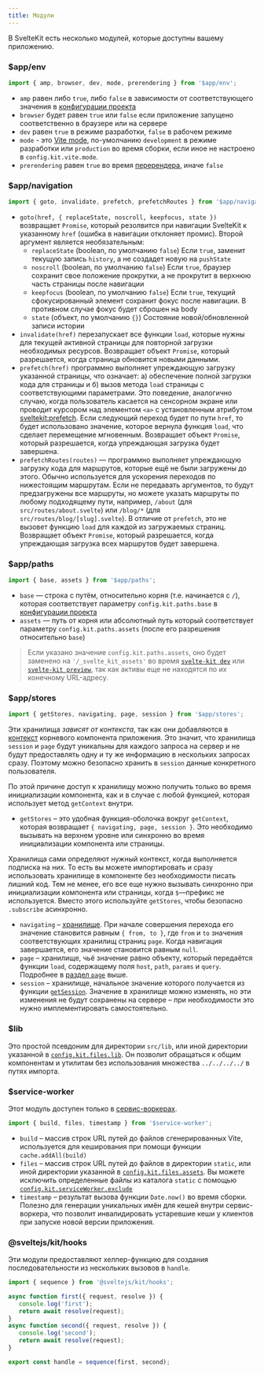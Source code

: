 ```yaml
---
title: Модули
---
```


В SvelteKit есть несколько модулей, которые доступны вашему приложению.


### $app/env

```js
import { amp, browser, dev, mode, prerendering } from '$app/env';
```

- `amp` равен либо `true`, либо `false` в зависимости от соответствующего значения в [конфигурации проекта](#konfiguracziya)
- `browser` будет равен `true` или `false` если приложение запущено соответственно в браузере или на сервере
- `dev` равен `true` в режиме разработки, `false` в рабочем режиме
- `mode` - это [Vite mode](https://vitejs.dev/guide/env-and-mode.html#modes), по-умолчанию `development` в режиме разработки или `production` во время сборки, если иное не настроено в `config.kit.vite.mode`.
- `prerendering` равен `true` во время [перерендера](#ssr-i-javascript-prerender), иначе `false`


### $app/navigation

```js
import { goto, invalidate, prefetch, prefetchRoutes } from '$app/navigation';
```

- `goto(href, { replaceState, noscroll, keepfocus, state })` возвращает `Promise`, который резолвится при навигации SvelteKit к указанному `href` (ошибка в навигации отклоняет промис). Второй аргумент является необязательным:
    - `replaceState` (boolean, по умолчанию `false`) Если `true`, заменит текущую запись `history`, а не создадет новую на `pushState`
    - `noscroll` (boolean, по умолчанию `false`) Если `true`, браузер сохранит свое положение прокрутки, а не прокрутит в верхнюю часть страницы после навигации
    - `keepfocus` (boolean, по умолчанию `false`) Если `true`, текущий сфокусированный элемент сохранит фокус после навигации. В противном случае фокус будет сброшен на body
    - `state` (объект, по умолчанию `{}`) Состояние новой/обновленной записи истории
- `invalidate(href)` перезапускает все функции `load`, которые нужны для текущей активной страницы для повторной загрузки необходимых ресурсов. Возвращает объект `Promise`, который разрешается, когда страница обновится новыми данными.
- `prefetch(href)` программно  выполняет упреждающую загрузку указанной страницы, что означает: а) обеспечение полной загрузки кода для страницы и б) вызов метода `load` страницы с соответствующими параметрами. Это поведение, аналогично случаю, когда пользователь касается на сенсорном экране или проводит курсором над элементом `<a>` с установленным атрибутом [sveltekit:prefetch](docs#atributy-ssylok-sveltekit-prefetch). Если следующий переход будет по пути `href`, то будет использовано значение, которое вернула функция `load`, что сделает перемещение мгновенным. Возвращает объект `Promise`, который разрешается, когда упреждающая загрузка будет завершена.
- `prefetchRoutes(routes)` — программно выполняет упреждающую загрузку кода для маршрутов, которые ещё не были загружены до этого. Обычно используется для ускорения переходов по нижестоящим маршрутам. Если не передавать аргументов, то будут предзагружены все маршруты, но можете указать маршруты по любому подходящему пути, например, `/about` (для `src/routes/about.svelte`) или `/blog/*` (для `src/routes/blog/[slug].svelte`). В отличие от `prefetch`, это не вызовет функцию `load` для каждой из загружаемых страниц.  Возвращает объект `Promise`, который разрешается, когда упреждающая загрузка всех маршрутов будет завершена.


### $app/paths

```js
import { base, assets } from '$app/paths';
```

- `base` — строка с путём, относительно корня (т.е. начинается с `/`), которая соответствует параметру `config.kit.paths.base` в [конфигурации проекта](#konfiguracziya)
- `assets` — путь от корня или абсолютный путь который соответствует параметру `config.kit.paths.assets` (после его разрешения относительно `base`)

> Если указано значение `config.kit.paths.assets`, оно будет заменено на `'/_svelte_kit_assets'` во время [`svelte-kit dev`](#svelte-kit-cli-svelte-kit-dev) или [`svelte-kit preview`](#svelte-kit-cli-svelte-kit-preview), так как активы еще не находятся по их конечному URL-адресу.


### $app/stores

```js
import { getStores, navigating, page, session } from '$app/stores';
```
Эти хранилища _зависят от контекста_, так как они добавляются в [контекст](https://ru.svelte.dev/tutorial/context-api) корневого компонента приложения. Это значит, что хранилища `session` и `page` будут уникальны для каждого запроса на сервер и не будут предоставлять одну и ту же информацию в нескольких запросах сразу. Поэтому можно безопасно хранить в `session` данные конкретного пользователя.

По этой причине доступ к хранилищу можно получить только во время инициализации компонента, как и в случае с любой функцией, которая использует метод `getContext` внутри.

- `getStores` – это удобная функция-оболочка вокруг `getContext`, которая возвращает `{ navigating, page, session }`. Это необходимо вызывать на верхнем уровне или синхронно во время инициализации компонента или страницы.

Хранилища сами определяют нужный контекст, когда выполняется подписка на них. То есть вы можете импортировать и сразу использовать хранилище в компоненте без необходимости писать лишний код. Тем не менее, его все еще нужно вызывать синхронно при инициализации компонента или страницы, когда `$`—префикс не используется. Вместо этого используйте `getStores`, чтобы безопасно `.subscribe` асинхронно.

- `navigating` – [хранилище](https://ru.svelte.dev/tutorial/readable-stores). При начале совершения перехода его значение становится равным `{ from, to }`, где `from` и `to` значения соответствующих хранилищ страниц `page`. Когда навигация завершается, его значение становится равным `null`.
- `page` – хранилище, чьё значение равно объекту, который передаётся функции `load`, содержащему поля `host`, `path`, `params` и `query`. Подробнее в [раздел `page`](#zagruzka-dannyh-poluchaemye-znacheniya-page) выше.
- `session` – хранилище, начальное значение которого получается из функции [`getSession`](#huki-getsession). Значение в хранилище можно изменять, но эти изменения не будут сохранены на сервере – при необходимости это нужно имплементировать самостоятельно.


### $lib

Это простой псевдоним для директории `src/lib`, или иной директории указанной в [`config.kit.files.lib`](#konfiguracziya). Он позволит обращаться к общим компонентам и утилитам без использования множества `../../../../` в путях импорта.


### $service-worker

Этот модуль доступен только в [сервис-воркерах](#servis-vorkery).

```js
import { build, files, timestamp } from '$service-worker';
```

- `build` – массив строк URL путей до файлов сгенерированных Vite, используется для кеширования при помощи функции `cache.addAll(build)`
- `files` – массив строк URL путей до файлов в директории `static`, или иной директории указанной в [`config.kit.files.assets`](#konfiguracziya). Вы можете исключить определенные файлы из каталога `static` с помощью [`config.kit.serviceWorker.exclude`](#konfiguracziya)
- `timestamp` – результат вызова функции `Date.now()` во время сборки. Полезно для генерации уникальных имён для кешей внутри сервис-воркера, что позволит инвалидировать устаревшие кеши у клиентов при запуске новой версии приложения.


### @sveltejs/kit/hooks

Эти модули предоставляют хелпер-функцию для создания последовательности из нескольких вызовов в `handle`.

```js
import { sequence } from '@sveltejs/kit/hooks';

async function first({ request, resolve }) {
   console.log('first');
   return await resolve(request);
}
async function second({ request, resolve }) {
   console.log('second');
   return await resolve(request);
}

export const handle = sequence(first, second);
```